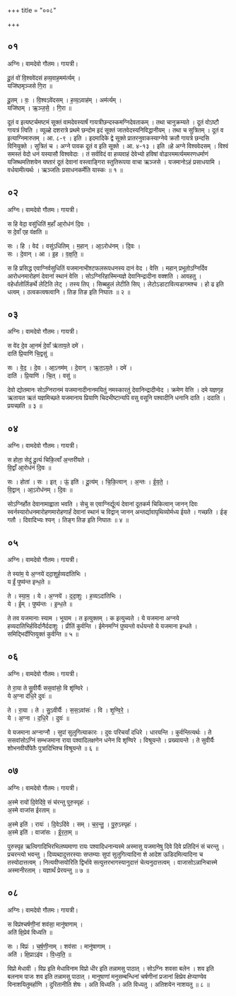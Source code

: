 +++
title = "००८"

+++


## ०१
अग्निः। वामदेवो गौतमः। गायत्री।

दू॒तं वो॑ वि॒श्ववे॑दसं हव्य॒वाह॒मम॑र्त्यम् ।  
यजि॑ष्ठमृञ्जसे गि॒रा ॥

दू॒तम् । वः॒ । वि॒श्वऽवे॑दसम् । ह॒व्य॒ऽवाह॑म् । अम॑र्त्यम् ।  
यजि॑ष्ठम् । ऋ॒ञ्ज॒से॒ । गि॒रा ॥

दूतं व इत्यष्टर्चमष्टमं सूक्तं वामदेवस्यार्षं गायत्रीछन्दस्कमग्निदेवताकम् । तथा चानुक्रम्यते । दूतं वोऽष्टौ गायत्रं त्विति । व्यूळ्हे दशरात्रे प्रथमे छन्दोम इदं सूक्तं जातवेदस्यनिविद्धानीयम् । तथा च सुत्रितम् । दूतं व इत्याग्निमारुतम् । आ. ८-९ । इति । इदमादिके द्वे सूक्ते प्रातरनुवाकस्याग्नेये क्रतौ गायत्रे छन्दसि विनियुक्ते । सुत्रितं च । अग्ने पावक दूतं व इति सूक्ते । आ. ४-१३ । इति ॥हे अग्ने विश्ववेदसम् । विश्वं समस्तं वेदो धनं यस्यासौ विश्ववेदाः । तं सर्वविदं वा हव्यवाहं देवेभ्यो हविषां वोढारममर्त्यममरणधर्माणं यजिष्थमतिशयेन यष्तारं दूतं देवानां वस्त्वाङ्गिरा स्तुतिरूपया वाचा ऋञ्जसे । यजमानोऽहं प्रसाधयामि । वर्धयामीत्यर्थः । ऋञ्जतिः प्रसाधनकर्मेति यास्कः ॥ १ ॥

## ०२
अग्निः। वामदेवो गौतमः। गायत्री।

स हि वेदा॒ वसु॑धितिं म॒हाँ आ॒रोध॑नं दि॒वः ।  
स दे॒वाँ एह व॑क्षति ॥

सः । हि । वेद॑ । वसु॑ऽधितिम् । म॒हान् । आ॒ऽरोध॑नम् । दि॒वः ।  
सः । दे॒वान् । आ । इ॒ह । व॒क्ष॒ति॒ ॥

स हि प्रसिद्ध एवाग्निर्वसुधितिं यजमानाभीश्टफलरूपधनस्य दानं वेद । वेत्ति । महान् प्रभूतोऽग्निर्दिव आरोधनमारोहणं देवानां स्थानं वेत्ति । सोऽग्निरिहास्मिन्यज्ञे देवानिन्द्रादीना वक्शति । आवहतु । वहेर्धातोर्लिङर्थे लेटिति लेट् । तस्य तिप् । सिब्बहुलं लेटीति सिप् । लेटोऽडाटावित्यडागमश्च । हो ढ इति धत्वम् । ठत्वकत्वषत्वानि । तिङ तिङ इति निघातः ॥ २ ॥

## ०३
अग्निः। वामदेवो गौतमः। गायत्री।

स वे॑द दे॒व आ॒नमं॑ दे॒वाँ ऋ॑ताय॒ते दमे॑ ।  
दाति॑ प्रि॒याणि॑ चि॒द्वसु॑ ॥

सः । वे॒द॒ । दे॒वः । आ॒ऽनम॑म् । दे॒वान् । ऋ॒त॒ऽय॒ते । दमे॑ ।  
दाति॑ । प्रि॒याणि॑ । चि॒त् । वसु॑ ॥

देवो द्योतमानः सोऽग्निरानमं यजमानादीनानमयितुं नमस्कारतुं देवानिन्द्रादीन्वेद । क्रमेण वेत्ति । दमे यज्ञगृह ऋतायत ऋतं यज्ञमिच्छते यजमानाय प्रियाणि चिदभीष्टान्यपि वसु वसूनि पश्वादीनि धनानि दाति । ददाति । प्रयच्छति ॥ ३ ॥

## ०४
अग्निः। वामदेवो गौतमः। गायत्री।

स होता॒ सेदु॑ दू॒त्यं॑ चिकि॒त्वाँ अ॒न्तरी॑यते ।  
वि॒द्वाँ आ॒रोध॑नं दि॒वः ॥

सः । होता॑ । सः । इत् । ऊं॒ इति॑ । दू॒त्य॑म् । चि॒कि॒त्वान् । अ॒न्तः । ई॒य॒ते॒ ।  
वि॒द्वान् । आ॒ऽरोध॑नम् । दि॒वः ॥

सोऽग्निर्होत देवानामाह्वाता भवति । सेचु स एवाग्निर्द्यूत्यं देवानां दूतकर्म चिकित्वान् जानन् दिवः स्वर्नस्यारोधनमारोहणमारोहणार्हं देवानां स्थानं च विद्वान् जानन् अन्तर्द्यावापृथिव्योर्मध्य ईयते । गच्छति । ईङ् गतौ । दिवादिभ्यः श्यन् । तिङ्ग तिङ इति निघातः ॥ ४ ॥

## ०५
अग्निः। वामदेवो गौतमः। गायत्री।

ते स्या॑म॒ ये अ॒ग्नये॑ ददा॒शुर्ह॒व्यदा॑तिभिः ।  
य ईं॒ पुष्य॑न्त इन्ध॒ते ॥

ते । स्या॒म॒ । ये । अ॒ग्नये॑ । द॒दा॒शुः । ह॒व्यऽदा॑तिभिः ।  
ये । ई॒म् । पुष्य॑न्तः । इ॒न्ध॒ते ॥

ते तव यजमानाः स्याम । भूयाम । त इत्युक्तम् । क इत्युच्यते । ये यजमाना अग्नये हव्यदातिभिर्हविर्दानैर्ददाशुः । प्रीतिं कुर्वन्ति । ईमेनमग्निं पुष्यन्तो वर्धयन्तो ये यजमाना इन्धते । समिद्भिर्दीप्तियुक्तं कुर्वन्ति ॥ ५ ॥

## ०६
अग्निः। वामदेवो गौतमः। गायत्री।

ते रा॒या ते सु॒वीर्यैः॑ सस॒वांसो॒ वि शृ॑ण्विरे ।  
ये अ॒ग्ना द॑धि॒रे दुवः॑ ॥

ते । रा॒या । ते । सु॒ऽवीर्यैः॑ । स॒स॒ऽवांसः॑ । वि । शृ॒ण्वि॒रे॒ ।  
ये । अ॒ग्ना । द॒धि॒रे । दुवः॑ ॥

ये यजमाना अग्नाग्नौ । सुपां सुलुगित्याकारः । दुवः परिचर्यां दधिरे । धारयन्ति । कुर्वन्तित्यर्थः । ते ससवांसोऽग्निं सम्भजमाना राया पश्वादिलक्षणेन धनेन वि शृण्विरे । विश्रूयन्ते । प्रख्यायन्ते । ते सुवीर्यैः शोभनवीर्योपेतैः पुत्रादिभिश्च विश्रूयन्ते ॥ ६ ॥

## ०७
अग्निः। वामदेवो गौतमः। गायत्री।

अ॒स्मे रायो॑ दि॒वेदि॑वे॒ सं च॑रन्तु पुरु॒स्पृहः॑ ।  
अ॒स्मे वाजा॑स ईरताम् ॥

अ॒स्मे इति॑ । रायः॑ । दि॒वेऽदि॑वे । सम् । च॒र॒न्तु॒ । पु॒रु॒ऽस्पृहः॑ ।  
अ॒स्मे इति॑ । वाजा॑सः । ई॒र॒ता॒म् ॥

पुरुस्पृह ऋत्विगादिभिरभिलष्यमाणा रायः पश्वादिधनान्यस्मे अस्मासु यजमानेषु दिवे दिवे प्रतिदिनं सं चरन्तु । प्रचरन्त्यो भवन्तु । दिव्यब्दादुत्तरस्याः सप्तम्याः सुपां सुलुगित्यादिना शे आदेश ऊडिदमित्यादिना च तस्योदात्तत्वम् । नित्यवीप्सयोरिति द्विर्भावे सत्युत्तरभागस्यानुदात्तं चेत्यनुदात्तत्वम् । वाजासोऽन्नानिचास्मे अस्मानीरताम् । यज्ञार्थं प्रेरयन्तु ॥ ७ ॥

## ०८
अग्निः। वामदेवो गौतमः। गायत्री।

स विप्र॑श्चर्षणी॒नां शव॑सा॒ मानु॑षाणाम् ।  
अति॑ क्षि॒प्रेव॑ विध्यति ॥

सः । विप्रः॑ । च॒र्ष॒णी॒नाम् । शव॑सा । मानु॑षाणाम् ।  
अति॑ । क्षि॒प्राऽइ॑व । वि॒ध्य॒ति॒ ॥

विप्रो मेधावी । विप्र इति मेधाविनाम विप्रो धीर इति तन्नामसु पाठात् । सोऽग्निः शवसा बलेन । शव इति बलनाम पाजः शव इति तन्नामसु पाठात् । मानुषाणां मनुसम्बन्धिनां चर्षणीनां प्रजानां क्षिप्रेव क्षेप्याण्येव विनाशयितुमर्हाणि । दुरितानीति शेषः । अति विध्यति । अति विध्यतु । अतिशयेन नाशयतु ॥ ८ ॥